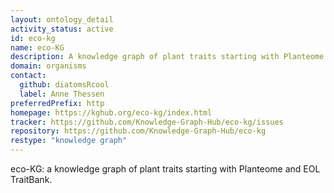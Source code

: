 ```yaml
---
layout: ontology_detail
activity_status: active
id: eco-kg
name: eco-KG
description: A knowledge graph of plant traits starting with Planteome and EOL TraitBank.
domain: organisms
contact:
  github: diatomsRcool
  label: Anne Thessen
preferredPrefix: http
homepage: https://kghub.org/eco-kg/index.html
tracker: https://github.com/Knowledge-Graph-Hub/eco-kg/issues
repository: https://github.com/Knowledge-Graph-Hub/eco-kg
restype: "knowledge graph"
---
```


eco-KG: a knowledge graph of plant traits starting with Planteome and EOL TraitBank.
